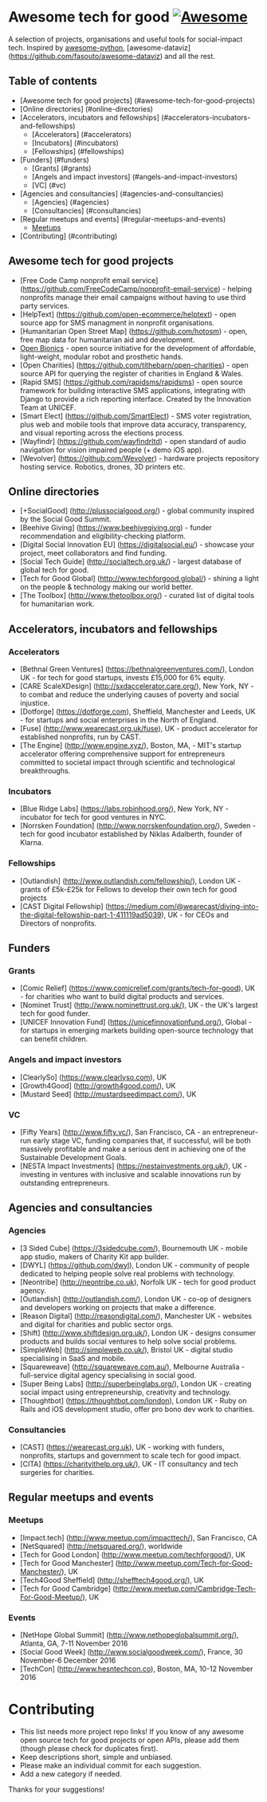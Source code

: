 # Awesome tech for good [![Awesome](https://cdn.rawgit.com/sindresorhus/awesome/d7305f38d29fed78fa85652e3a63e154dd8e8829/media/badge.svg)](https://github.com/sindresorhus/awesome)

A selection of projects, organisations and useful tools for social-impact tech. Inspired by [awesome-python](https://github.com/vinta/awesome-python), [awesome-dataviz] (https://github.com/fasouto/awesome-dataviz) and all the rest.

## Table of contents
- [Awesome tech for good projects] (#awesome-tech-for-good-projects)
- [Online directories] (#online-directories)
- [Accelerators, incubators and fellowships] (#accelerators-incubators-and-fellowships)
  - [Accelerators] (#accelerators)
  - [Incubators] (#incubators)
  - [Fellowships] (#fellowships)
- [Funders] (#funders)
  - [Grants] (#grants)
  - [Angels and impact investors] (#angels-and-impact-investors)
  - [VC] (#vc)
- [Agencies and consultancies] (#agencies-and-consultancies)
  - [Agencies] (#agencies)
  - [Consultancies] (#consultancies)
- [Regular meetups and events] (#regular-meetups-and-events)
  - [Meetups](#meetups)
- [Contributing] (#contributing) 


## Awesome tech for good projects
- [Free Code Camp nonprofit email service] (https://github.com/FreeCodeCamp/nonprofit-email-service) - helping nonprofits manage their email campaigns without having to use third party services.
- [HelpText] (https://github.com/open-ecommerce/helptext) - open source app for SMS managment in nonprofit organisations.
- [Humanitarian Open Street Map] (https://github.com/hotosm) - open, free map data for humanitarian aid and development.
- [Open Bionics](https://github.com/OpenBionics) - open source initiative for the development of affordable, light-weight, modular robot and prosthetic hands.
- [Open Charities] (https://github.com/tithebarn/open-charities) - open source API for querying the register of charities in England & Wales.
- [Rapid SMS] (https://github.com/rapidsms/rapidsms) - open source framework for building interactive SMS applications, integrating with Django to provide a rich reporting interface. Created by the Innovation Team at UNICEF.
- [Smart Elect] (https://github.com/SmartElect) - SMS voter registration, plus web and mobile tools that improve data accuracy, transparency, and visual reporting across the elections process.
- [Wayfindr] (https://github.com/wayfindrltd) - open standard of audio navigation for vision impaired people (+ demo iOS app).
- [Wevolver] (https://github.com/Wevolver) - hardware projects repository hosting service. Robotics, drones, 3D printers etc.


## Online directories 
- [+SocialGood] (http://plussocialgood.org/) - global community inspired by the Social Good Summit.
- [Beehive Giving] (https://www.beehivegiving.org) - funder recommendation and eligibility-checking platform.
- [Digital Social Innovation EU] (https://digitalsocial.eu/) - showcase your project, meet collaborators and find funding.
- [Social Tech Guide] (http://socialtech.org.uk/) - largest database of global tech for good.
- [Tech for Good Global] (http://www.techforgood.global/) - shining a light on the people & technology making our world better.
- [The Toolbox] (http://www.thetoolbox.org/) - curated list of digital tools for humanitarian work.


## Accelerators, incubators and fellowships

### Accelerators
- [Bethnal Green Ventures] (https://bethnalgreenventures.com/), London UK  - for tech for good startups, invests £15,000 for 6% equity.
- [CARE ScaleXDesign] (http://sxdaccelerator.care.org/), New York, NY - to combat and reduce the underlying causes of poverty and social injustice.
- [Dotforge] (https://dotforge.com), Sheffield, Manchester and Leeds, UK  - for startups and social enterprises in the North of England.
- [Fuse] (http://www.wearecast.org.uk/fuse), UK - product accelerator for established nonprofits, run by CAST.
- [The Engine] (http://www.engine.xyz/), Boston, MA, - MIT's startup accelerator offering comprehensive support for entrepreneurs committed to societal impact through scientific and technological breakthroughs.

### Incubators
- [Blue Ridge Labs] (https://labs.robinhood.org/), New York, NY - incubator for tech for good ventures in NYC.
- [Norrsken Foundation] (http://www.norrskenfoundation.org/), Sweden - tech for good incubator established by Niklas Adalberth, founder of Klarna. 

### Fellowships
- [Outlandish] (http://www.outlandish.com/fellowship/), London UK - grants of £5k-£25k for Fellows to develop their own tech for good projects
- [CAST Digital Fellowship] (https://medium.com/@wearecast/diving-into-the-digital-fellowship-part-1-411119ad5039), UK - for CEOs and Directors of nonprofits.


## Funders

### Grants
- [Comic Relief] (https://www.comicrelief.com/grants/tech-for-good), UK - for charities who want to build digital products and services.
- [Nominet Trust] (http://www.nominettrust.org.uk/), UK - the UK's largest tech for good funder.
- [UNICEF Innovation Fund] (https://unicefinnovationfund.org/), Global - for startups in emerging markets building open-source technology that can benefit children.

### Angels and impact investors
- [ClearlySo] (https://www.clearlyso.com), UK
- [Growth4Good] (http://growth4good.com/), UK
- [Mustard Seed] (http://mustardseedimpact.com/), UK

### VC
- [Fifty Years] (http://www.fifty.vc/), San Francisco, CA - an entrepreneur-run early stage VC, funding companies that, if successful, will be both massively profitable and make a serious dent in achieving one of the Sustainable Development Goals.
- [NESTA Impact Investments] (https://nestainvestments.org.uk/), UK - investing in ventures with inclusive and scalable innovations run by outstanding entrepreneurs.


## Agencies and consultancies

### Agencies
- [3 Sided Cube] (https://3sidedcube.com/), Bournemouth UK - mobile app studio, makers of Charity Kit app builder.
- [DWYL] (https://github.com/dwyl), London UK - community of people dedicated to helping people solve real problems with technology.
- [Neontribe] (http://neontribe.co.uk), Norfolk UK - tech for good product agency.
- [Outlandish] (http://outlandish.com/), London UK - co-op of designers and developers working on projects that make a difference.
- [Reason Digital] (http://reasondigital.com/), Manchester UK - websites and digital for charities and public sector orgs.
- [Shift] (http://www.shiftdesign.org.uk/), London UK  - designs consumer products and builds social ventures to help solve social problems.
- [SimpleWeb] (http://simpleweb.co.uk/), Bristol UK - digital studio specialising in SaaS and mobile.
- [Squareweave] (http://squareweave.com.au/), Melbourne Australia - full-service digital agency specialising in social good.
- [Super Being Labs] (http://superbeinglabs.org/), London UK - creating social impact using entrepreneurship, creativity and technology.
- [Thoughtbot] (https://thoughtbot.com/london), London UK - Ruby on Rails and iOS development studio, offer pro bono dev work to charities.

### Consultancies
- [CAST] (https://wearecast.org.uk), UK - working with funders, nonprofits, startups and government to scale tech for good impact.
- [CITA] (https://charityithelp.org.uk/), UK - IT consultancy and tech surgeries for charities. 


## Regular meetups and events

### Meetups
- [Impact.tech] (http://www.meetup.com/impacttech/), San Francisco, CA
- [NetSquared] (http://netsquared.org/), worldwide
- [Tech for Good London] (http://www.meetup.com/techforgood/), UK
- [Tech for Good Manchester] (http://www.meetup.com/Tech-for-Good-Manchester/), UK
- [Tech4Good Sheffield] (http://shefftech4good.org/), UK
- [Tech for Good Cambridge] (http://www.meetup.com/Cambridge-Tech-For-Good-Meetup/), UK

### Events
- [NetHope Global Summit] (http://www.nethopeglobalsummit.org/), Atlanta, GA, 7-11 November 2016
- [Social Good Week] (http://www.socialgoodweek.com/), France, 30 November-6 December 2016
- [TechCon] (http://www.hesntechcon.co), Boston, MA, 10-12 November 2016

# Contributing

- This list needs more project repo links! If you know of any awesome open source tech for good projects or open APIs, please add them (though please check for duplicates first).
- Keep descriptions short, simple and unbiased.
- Please make an individual commit for each suggestion.
- Add a new category if needed.

Thanks for your suggestions!

